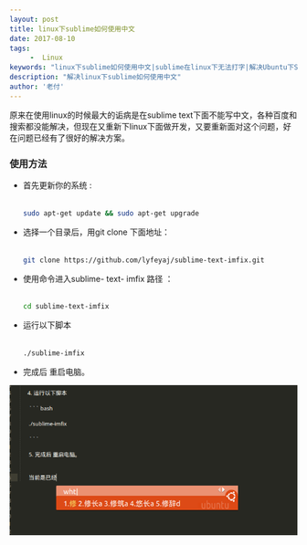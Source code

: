 ```yaml
---
layout: post
title: linux下sublime如何使用中文
date: 2017-08-10
tags:
     -  Linux   
keywords: "linux下sublime如何使用中文|sublime在linux下无法打字|解决Ubuntu下Sublime Text 3无法输入中文"
description: "解决linux下sublime如何使用中文"
author: '老付'
---
```



   原来在使用linux的时候最大的诟病是在sublime text下面不能写中文，各种百度和搜索都没能解决，但现在又重新下linux下面做开发，又要重新面对这个问题，好在问题已经有了很好的解决方案。        


### 使用方法          


- 首先更新你的系统 :   

  ``` bash      

  sudo apt-get update && sudo apt-get upgrade     

  ```              


- 选择一个目录后，用git clone 下面地址：     

  ```   bash         

  git clone https://github.com/lyfeyaj/sublime-text-imfix.git

  ```         


- 使用命令进入sublime- text- imfix 路径 ：       

  ``` bash    

  cd sublime-text-imfix

  ```          



- 运行以下脚本     


  ``` bash         

  ./sublime-imfix     

  ```     

- 完成后 重启电脑。     
 
 ![解决Ubuntu下Sublime Text 3无法输入中文](/img/assets/fixsublime.png)






